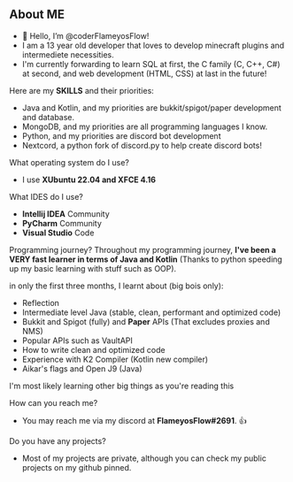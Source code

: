 ## About ME
- 👋 Hello, I’m @coderFlameyosFlow!
- I am a 13 year old developer that loves to develop minecraft plugins and intermediete necessities.
- I'm currently forwarding to learn SQL at first, the C family (C, C++, C#) at second, and web development (HTML, CSS) at last in the future!

Here are my **SKILLS** and their priorities:
- Java and Kotlin, and my priorities are bukkit/spigot/paper development and database.
- MongoDB, and my priorities are all programming languages I know.
- Python, and my priorities are discord bot development
- Nextcord, a python fork of discord.py to help create discord bots!

What operating system do I use? 
- I use **XUbuntu 22.04 and XFCE 4.16**

What IDES do I use?
- **Intellij IDEA** Community
- **PyCharm** Community
- **Visual Studio** Code

Programming journey?
Throughout my programming journey, **I've been a VERY fast learner in terms of Java and Kotlin** (Thanks to python speeding up my basic learning with stuff such as OOP).

in only the first three months, I learnt about (big bois only):
- Reflection
- Intermediate level Java (stable, clean, performant and optimized code)
- Bukkit and Spigot (fully) and **Paper** APIs (That excludes proxies and NMS)
- Popular APIs such as VaultAPI
- How to write clean and optimized code
- Experience with K2 Compiler (Kotlin new compiler)
- Aikar's flags and Open J9 (Java)

I'm most likely learning other big things as you're reading this

How can you reach me?
- You may reach me via my discord at **FlameyosFlow#2691**. 👍

Do you have any projects?
- Most of my projects are private, although you can check my public projects on my github pinned.
